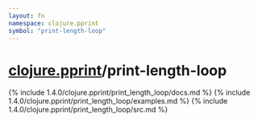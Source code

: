 ```yaml
---
layout: fn
namespace: clojure.pprint
symbol: "print-length-loop"
---
```


# [clojure.pprint](../)/print-length-loop

{% include 1.4.0/clojure.pprint/print_length_loop/docs.md %}
{% include 1.4.0/clojure.pprint/print_length_loop/examples.md %}
{% include 1.4.0/clojure.pprint/print_length_loop/src.md %}

